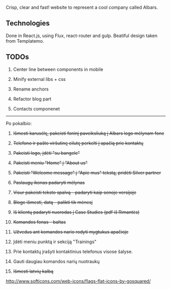 Crisp, clear and fast! website to represent a cool company called Albars.

## Technologies
Done in React.js, using Flux, react-router and gulp. Beatiful design taken from Templatemo. 

## TODOs

1. Center line between components in mobile

2. Minify external libs + css

3. Rename anchors

4. Refactor blog part

5. Contacts componenet

---

Po pokalbio:

1. ~~Išmesti karusėlę, pakeisti foninį paveiksliuką į Albars logo mėlynam fone~~

2. ~~Telefono ir pašto viršutinę eilutę perkelti į apačią prie kontaktų~~

3. ~~Pakeisti logo, įdėti "su bangele"~~

4. ~~Pakeisti meniu "Home" į "About us"~~

5. ~~Pakeisti "Welcome message" į "Apie mus" tekstą, pridėti Silver partner~~

6. ~~Paslaugų ikonas padaryti mėlynas~~

7. ~~Visur pakeisti teksto spalvą - padaryti kaip senoje versijoje~~

8. ~~Bloge išmesti, datą - palikti tik mėnesį~~

9. ~~Iš klientų padaryti nuorodas į Case Studies (pdf iš Rimantės)~~

10. ~~Komandos fonas - baltas~~

11. ~~Užvedus ant komandos nario rodyti mygtukus apačioje~~

12. Įdėti meniu punktą ir sekciją "Trainings"

13. Prie kontaktų įrašyti kontaktinius telefonus visose šalyse.

14. Gauti daugiau komandos narių nuotraukų

15. ~~Išmesti latvių kalbą~~





http://www.softicons.com/web-icons/flags-flat-icons-by-gosquared/